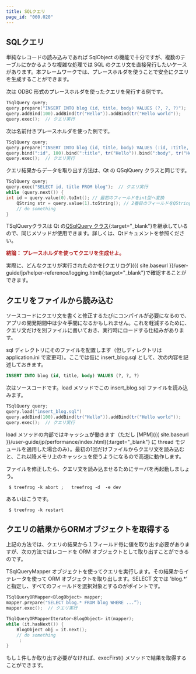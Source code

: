 ```yaml
---
title: SQLクエリ
page_id: "060.020"
---
```


## SQLクエリ

単純なレコードの読み込みであれば SqlObject の機能で十分ですが、複数のテーブルにかかるような複雑な処理では SQL のクエリ文を直接発行したいケースがあります。本フレームワークでは、プレースホルダを使うことで安全にクエリを生成することができます。

次は ODBC 形式のプレースホルダを使ったクエリを発行する例です。

```c++
TSqlQuery query;
query.prepare("INSERT INTO blog (id, title, body) VALUES (?, ?, ?)");
query.addBind(100).addBind(tr("Hello")).addBind(tr("Hello world"));
query.exec();  // クエリ実行
```

次は名前付きプレースホルダを使った例です。

```c++
TSqlQuery query;
query.prepare("INSERT INTO blog (id, title, body) VALUES (:id, :title, :body)");
query.bind(":id", 100).bind(":title", tr("Hello")).bind(":body", tr("Hello world"));
query.exec();  // クエリ実行
```

クエリ結果からデータを取り出す方法は、Qt の QSqlQuery クラスと同じです。

```c++
TSqlQuery query;
query.exec("SELECT id, title FROM blog");  // クエリ実行
while (query.next()) {
int id = query.value(0).toInt(); // 最初のフィールドをint型へ変換
    QString str = query.value(1).toString(); // 2番目のフィールドをQString型へ変換
    // do something 
}
```

TSqlQueryクラスは Qt の[QSqlQuery クラス](http://doc.qt.io/qt-4.8/qsqlquery.html){:target="_blank"}を継承しているので、同じメソッドが使用できます。詳しくは、Qtドキュメントを参照ください。
  
<span style="color: #b22222">**結論： プレースホルダを使ってクエリを生成せよ。** </span>

実際に、どんなクエリが実行されたのかを[クエリログ]({{ site.baseurl }}/user-guide/jp/helper-reference/logging.html){:target="_blank"}で確認することができます。

## クエリをファイルから読み込む

ソースコードにクエリ文を書くと修正するたびにコンパイルが必要になるので、アプリの開発期間中は少々手間になるかもしれません。これを軽減するために、クエリ文だけを別ファイルに書いておき、実行時にロードする仕組みがあります。

sql ディレクトリにそのファイルを配置します（但しディレクトリは application.ini で変更可）。ここでは仮に insert_blog.sql として、次の内容を記述しておきます。

```sql
INSERT INTO blog (id, title, body) VALUES (?, ?, ?)
```

次はソースコードです。load メソッドでこの insert_blog.sql ファイルを読み込みます。

```c++
TSqlQuery query;
query.load("insert_blog.sql")
query.addBind(100).addBind(tr("Hello")).addBind(tr("Hello world"));
query.exec();  // クエリ実行
```

load メソッドの内部ではキャッシュが働きます（ただし [MPM]({{ site.baseurl }}/user-guide/jp/performance/index.html){:target="_blank"} に thread モジュールを適用した場合のみ）。最初の1回だけファイルからクエリ文を読み込むと、これ以降メモリ上のキャッシュを使うようになるので高速に動作します。

ファイルを修正したら、クエリ文を読み込ませるためにサーバを再起動しましょう。

```
 $ treefrog -k abort ;   treefrog -d  -e dev
```

あるいはこうです。

```
 $ treefrog -k restart
``` 

## クエリの結果からORMオブジェクトを取得する

上記の方法では、クエリの結果から１フィールド毎に値を取り出す必要がありますが、次の方法ではレコードを ORM オブジェクトとして取り出すことができるのです。
 
TSqlQueryMapper オブジェクトを使ってクエリを実行します。その結果からイテレータを使って ORM オブジェクトを取り出します。SELECT 文では 'blog.*' と指定し、すべてのフィールドを選択対象とするのがポイントです。

```c++
TSqlQueryORMapper<BlogObject> mapper;
mapper.prepare("SELECT blog.* FROM blog WHERE ...”);
mapper.exec();  // クエリ実行

TSqlQueryORMapperIterator<BlogObject> it(mapper);
while (it.hasNext()) {
    BlogObject obj = it.next();
    // do something
     :
}
```

もし１件しか取り出す必要がなければ、execFirst() メソッドで結果を取得することができます。
